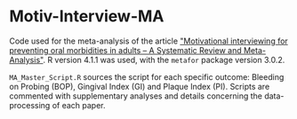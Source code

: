 # Motiv-Interview-MA
Code used for the meta-analysis of the article ["Motivational interviewing for preventing oral morbidities in adults – A Systematic Review and Meta-Analysis"](https://onlinelibrary.wiley.com/doi/full/10.1111/cdoe.12904). R version 4.1.1 was used, with the `metafor` package version 3.0.2.

`MA_Master_Script.R` sources the script for each specific outcome: Bleeding on Probing (BOP), Gingival Index (GI) and Plaque Index (PI).
Scripts are commented with supplementary analyses and details concerning the data-processing of each paper.
